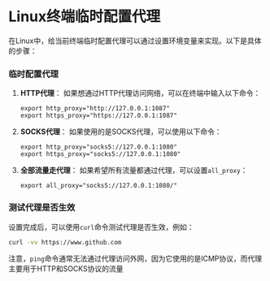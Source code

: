 # Linux终端临时配置代理

在Linux中，给当前终端临时配置代理可以通过设置环境变量来实现。以下是具体的步骤：

### 临时配置代理

1. **HTTP代理**：
   如果想通过HTTP代理访问网络，可以在终端中输入以下命令：
   ```
   export http_proxy="http://127.0.0.1:1087"
   export https_proxy="https://127.0.0.1:1087"
   ```

2. **SOCKS代理**：
   如果使用的是SOCKS代理，可以使用以下命令：
   ```
   export http_proxy="socks5://127.0.0.1:1080"
   export https_proxy="socks5://127.0.0.1:1080"
   ```

3. **全部流量走代理**：
   如果希望所有流量都通过代理，可以设置`all_proxy`：
   ```
   export all_proxy="socks5://127.0.0.1:1080/"
   ```

### 测试代理是否生效

设置完成后，可以使用`curl`命令测试代理是否生效，例如：
```bash
curl -vv https://www.github.com
```
注意，`ping`命令通常无法通过代理访问外网，因为它使用的是ICMP协议，而代理主要用于HTTP和SOCKS协议的流量
